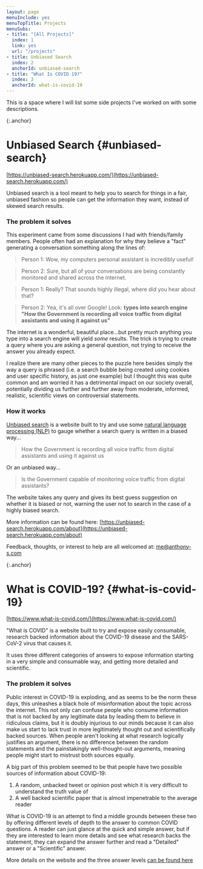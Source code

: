 ```yaml
---
layout: page
menuInclude: yes
menuTopTitle: Projects
menuSubs:
- title: "[All Projects]"
  index: 1
  link: yes
  url: "/projects"
- title: Unbiased Search
  index: 2
  anchorId: unbiased-search
- title: "What Is COVID 19?"
  index: 3
  anchorId: what-is-covid-19
---
```


This is a space where I will list some side projects I've worked on with some descriptions.

{:.anchor}
# Unbiased Search {#unbiased-search}

[https://unbiased-search.herokuapp.com/](https://unbiased-search.herokuapp.com/)

Unbiased search is a tool meant to help you to search for things in a fair, unbiased fashion so people can get the information they want, instead of skewed search results.

### The problem it solves

This experiment came from some discussions I had with friends/family members. People often had an explanation for why they believe a "fact" generating a conversation something along the lines of:

> Person 1: Wow, my computers personal assistant is incredibly useful!

> Person 2: Sure, but all of your conversations are being constantly monitored and shared across the internet.

> Person 1: Really? That sounds highly illegal, where did you hear about that?

> Person 2: Yea, it's all over Google! Look: **types into search engine "How the Government is recording all voice traffic from digital assistants and using it against us"**

The internet is a wonderful, beautiful place...but pretty much anything you type into a search engine will yield *some* results. The trick is trying to create a query where you are asking a general question, not trying to receive the answer you already expect.

I realize there are many other pieces to the puzzle here besides simply the way a query is phrased (i.e. a search bubble being created using cookies and user specific history, as just one example) but I thought this was quite common and am worried it has a detrimental impact on our society overall, potentially dividing us further and further away from moderate, informed, realistic, scientific views on controversial statements.

### How it works

[Unbiased search](https://unbiased-search.herokuapp.com/) is a website built to try and use some [natural language processing (NLP)](https://en.wikipedia.org/wiki/Natural_language_processing) to gauge whether a search query is written in a biased way...

> How the Government is recording all voice traffic from digital assistants and using it against us

Or an unbiased way...

> Is the Government capable of monitoring voice traffic from digital assistants?

The website takes any query and gives its best guess suggestion on whether it is biased or not, warning the user not to search in the case of a highly biased search.

More information can be found here: [https://unbiased-search.herokuapp.com/about](https://unbiased-search.herokuapp.com/about)

Feedback, thoughts, or interest to help are all welcomed at: [me@anthony-s.com](mailto:me@anthony-s.com)

{:.anchor}
# What is COVID-19? {#what-is-covid-19}

[https://www.what-is-covid.com/](https://www.what-is-covid.com/) 

"What is COVID" is a website built to try and expose easily consumable, research backed information about the COVID-19 disease and the SARS-CoV-2 virus that causes it.

It uses three different categories of answers to expose information starting in a very simple and consumable way, and getting more detailed and scientific.

### The problem it solves

Public interest in COVID-19 is exploding, and as seems to be the norm these days, this unleashes a black hole of misinformation about the topic across the internet. This not only can confuse people who consume information that is not backed by any legitimate data by leading them to believe in ridiculous claims, but it is doubly injurious to our minds because it can also make us start to lack trust in more legitimately thought out and scientifically backed sources. When people aren't looking at what research logically justifies an argument, there is no difference between the random statements and the painstakingly well-thought-out arguments, meaning people might start to mistrust both sources equally.

A big part of this problem seemed to be that people have two possible sources of information about COVID-19:

1. A random, unbacked tweet or opinion post which it is very difficult to understand the truth value of
2. A well backed scientific paper that is almost impenetrable to the average reader

What is COVID-19 is an attempt to find a middle grounds between these two by offering different levels of depth to the answer to common COVID questions. A reader can just glance at the quick and simple answer, but if they are interested to learn more details and see what research backs the statement, they can expand the answer further and read a "Detailed" answer or a "Scientific" answer.

More details on the website and the three answer levels [can be found here](https://www.what-is-covid.com/about)